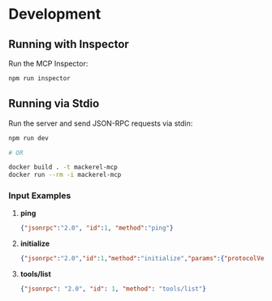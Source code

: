 # Development

## Running with Inspector

Run the MCP Inspector:

```sh
npm run inspector
```

## Running via Stdio

Run the server and send JSON-RPC requests via stdin:

```sh
npm run dev

# OR

docker build . -t mackerel-mcp
docker run --rm -i mackerel-mcp
```

### Input Examples

1. **ping**
    ```json
    {"jsonrpc":"2.0", "id":1, "method":"ping"}
    ```

2. **initialize**
    ```json
    {"jsonrpc":"2.0","id":1,"method":"initialize","params":{"protocolVersion":"2025-06-18","capabilities":{"roots":{"listChanged":true}},"clientInfo":{"name":"local","version":"0.0.1"}}}
    ```

3. **tools/list**
    ```json
    {"jsonrpc": "2.0", "id": 1, "method": "tools/list"}
    ```
